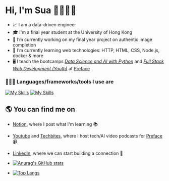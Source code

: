 # Hi, I'm Sua 🙋🏻‍♀️👋

- 📈 I am a data-driven engineer
-  🎓 I'm a final year student at the University of Hong Kong
- 🌌 I’m currently working on my final year project on authentic image completion
- 🌱 I’m currently learning web technologies: HTTP, HTML, CSS, Node.js, docker & more
- 🖥️ I teach the bootcamps <i><a href="https://www.preface.ai/adult-programs/data-science-with-python/">Data Science and AI with Python</a></i> and <i><a href="https://www.preface.ai/one-to-one/kid-full-stack/">Full Stack Web Development (Youth)</a></i>  at <a href="https://www.preface.ai/">Preface</a>

### 👩🏻‍💻 Languages/frameworks/tools I use are 
[![My Skills](https://skillicons.dev/icons?i=py,pytorch,sklearn,tensorflow,opencv,r,postgres,mysql)]()
[![My Skills](https://skillicons.dev/icons?i=aws,kafka,mongodb,js,docker,kubernetes,git,github,linux)]()

## 🌎 You can find me on 

- <a href="https://cheddar-puppy-d90.notion.site/Alex-s-Portfolio-4efab03f252b45cab50c7cb242aec1bc">Notion</a>, where I post what I'm learning 📚
- <a href="https://www.youtube.com/@prefaceai/videos">Youtube</a> and <a href="https://app.preface.ai/techbites">Techbites</a>, where I host tech/AI video podcasts for <a href="https://www.preface.ai/">Preface</a> 📹
- <a href="https://www.linkedin.com/in/sooahkim1/">LinkedIn</a>, where we can start building a connection 🤝

- [![Anurag's GitHub stats](https://github-readme-stats.vercel.app/api?username=alexsuakim)](https://github.com/anuraghazra/github-readme-stats)
- [![Top Langs](https://github-readme-stats.vercel.app/api/top-langs/?username=alexsuakim_count=10&layout=compact&theme=dark)](https://github.com/jogilsang/jogilsang)﻿

<!--
**alexsuakim/alexsuakim** is a ✨ _special_ ✨ repository because its `README.md` (this file) appears on your GitHub profile.

Here are some ideas to get you started:

- 🔭 I’m currently working on ...
- 🌱 I’m currently learning ...
- 👯 I’m looking to collaborate on ...
- 🤔 I’m looking for help with ...
- 💬 Ask me about ...
- 📫 How to reach me: ...
- 😄 Pronouns: ...
- ⚡ Fun fact: ...
-->
